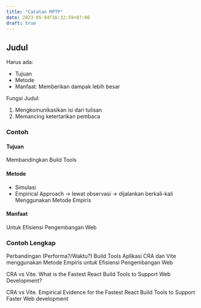 ```yaml
---
title: "Catatan MPTP"
date: 2023-05-04T16:32:59+07:00
draft: true
---
```


## Judul

Harus ada:

- Tujuan
- Metode
- Manfaat: Memberikan dampak lebih besar

Fungsi Judul:

1. Mengkomunikasikan isi dari tulisan
2. Memancing ketertarikan pembaca

### Contoh

#### Tujuan

Membandingkan Build Tools

#### Metode

- Simulasi
- Empirical Approach -> lewat observasi -> dijalankan berkali-kali
  Menggunakan Metode Empiris

#### Manfaat

Untuk Efisiensi Pengembangan Web

### Contoh Lengkap

Perbandingan (Performa?/Waktu?) Build Tools Aplikasi CRA dan Vite menggunakan Metode Empiris untuk Efisiensi Pengembangan Web

CRA vs Vite. What is the Fastest React Build Tools to Support Web Development?

CRA vs Vite. Empirical Evidence for the Fastest React Build Tools to Support Faster Web development
